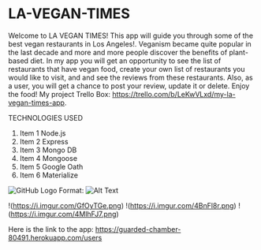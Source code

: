 # LA-VEGAN-TIMES

Welcome to LA VEGAN TIMES! This app will guide you through some of the best vegan restaurants in Los Angeles!. Veganism became quite popular in the last decade and more and more people discover the benefits of plant-based diet. In my app you will get an opportunity to see the list of restaurants that have vegan food, create your own list of restaurants  you would like to visit, and and see the reviews from these restaurants. Also, as a user, you will get a chance to post your review, update it or delete. Enjoy the food!  My project Trello Box: https://trello.com/b/LeKwVLxd/my-la-vegan-times-app.          

TECHNOLOGIES USED
1. Item 1 Node.js
2. Item 2 Express
3. Item 3 Mongo DB
4. Item 4 Mongoose
5. Item 5 Google Oath
6. Item 6 Materialize


![GitHub Logo](/images/logo.png)
Format: ![Alt Text](https://i.imgur.com/GfOyTGe.png)
  
  
!(https://i.imgur.com/GfOyTGe.png)
!(https://i.imgur.com/4BnFl8r.png)
!(https://i.imgur.com/4MlhFJ7.png)



Here is the link to the app: https://guarded-chamber-80491.herokuapp.com/users
